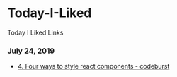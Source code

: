 # Today-I-Liked
Today I Liked Links

### July 24, 2019 
- [4. Four ways to style react components - codeburst](https://codeburst.io/4-four-ways-to-style-react-components-ac6f323da822) 
